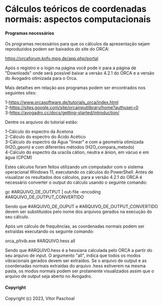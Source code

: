 # Cálculos teóricos de coordenadas normais: aspectos computacionais

#### Programas necessários

Os programas necessários para que os cálculos da apresentação sejam reproduzidos podem ser baixados do site do ORCA:

https://orcaforum.kofo.mpg.de/app.php/portal

Após o registro e o login na página você pode ir para a página de "Downloads" onde será possível baixar a versão 4.2.1 do ORCA e a versão
do Avogadro otimizada para o Orca.

Mais detalhes em relação aos programas podem ser encontrados nos seguintes sites: <br />

1-https://www.orcasoftware.de/tutorials_orca/index.html <br />
2-https://sites.google.com/site/orcainputlibrary/home?authuser=0 <br />
3-https://avogadro.cc/docs/getting-started/introduction/ <br />

Dentre os arquivos do tutorial estão:

1-Cálculo do espectro da Acetona <br />
2-Cálculo do espectro do Ácido Acético <br />
3-Cálculo do espectro da Água "linear" e com a geometria otimizada (H2O_geom) e com diferentes métodos (H2O_compara_metodo) <br />
4-Cálculo do espectro da uracila cátion, neutra e ânion, em vácuo e em água (CPCM) <br />

Estes cálculos foram feitos utilizando um computador com o sistema operacional Windows 11, executando os cálculos do PowerShell.
Antes de visualizar os resultados dos cálculos, para a versão 4.2.1 do ORCA é necessário converter o output do cálculo usando o seguinte comando:

gc #ARQUIVO_DE_OUTPUT | out-file -encoding #ARQUIVO_DE_OUTPUT_CONVERTIDO
 
Sendo que #ARQUIVO_DE_OUPUT e #ARQUIVO_DE_OUTPUT_CONVERTIDO devem ser substituidos pelo nome dos arquivos gerados na execução do seu cálculo.

Após um cálculo de frequências, as coordenadas normais podem ser extraídas executando os seguinte comando:

orca_pltvib.exe #ARQUIVO.hess all

Sendo que #ARQUIVO.hess é a hessiana calculada pelo ORCA a partir do seu arquivo de input. O argumento "all", indica que todos os modos vibracionais
gerados devem ser extraídos. Se o arquivo de output e as coordenadas normais extraídas do arquivo .hess estiverem na mesma pasta, os modos normais
podem ser protamente visualizados assim que o arquivo de output seja aberto no Avogadro.


#### Copyright

Copyright (c) 2023, Vitor Paschoal
